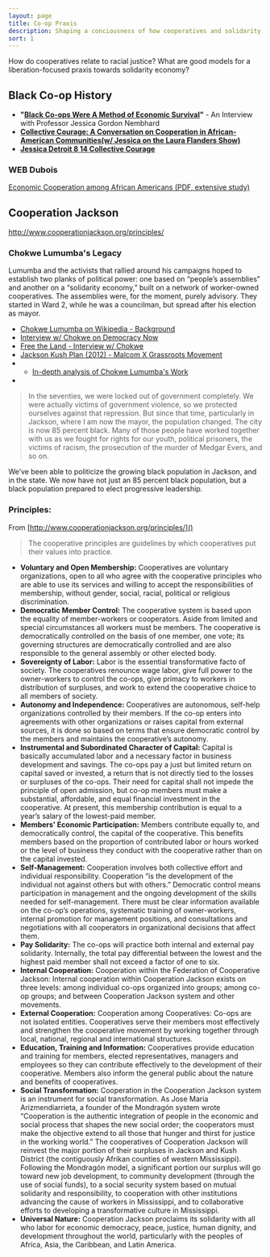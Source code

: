 ```yaml
---
layout: page
title: Co-op Praxis
description: Shaping a conciousness of how cooperatives and solidarity economy play into social movements, both historically and now.
sort: 1
---
```


How do cooperatives relate to racial justice? What are good models for a liberation-focused praxis towards solidarity economy?

## Black Co-op History

* **"[Black Co-ops Were A Method of Economic Survival](http://www.geo.coop/story/black-co-ops-were-method-economic-survival)"** - An Interview with Professor Jessica Gordon Nembhard
* **[Collective Courage: A Conversation on Cooperation in African-American Communities(w/ Jessica on the Laura Flanders Show)](https://www.youtube.com/watch?v=EpsZw6vsH4A)**
* **[Jessica Detroit 8 14 Collective Courage](https://www.youtube.com/watch?v=1cf0DNGp1tU)**

### WEB Dubois

[Economic Cooperation among African Americans (PDF, extensive study) ](http://scua.library.umass.edu/digital/dubois/dubois12.pdf)

## Cooperation Jackson
http://www.cooperationjackson.org/principles/

### Chokwe Lumumba's Legacy

Lumumba and the activists that rallied around his campaigns hoped to establish two planks of political power: one based on “people’s assemblies” and another on a “solidarity economy,” built on a network of worker-owned cooperatives. The assemblies were, for the moment, purely advisory. They started in Ward 2, while he was a councilman, but spread after his election as mayor.


* [Chokwe Lumumba on Wikipedia - Background](https://en.wikipedia.org/wiki/Chokwe_Lumumba)
* [Interview w/ Chokwe on Democracy Now](http://www.democracynow.org/2014/2/26/chokwe_lumumba_remembering_americas_most_revolutionary)
* [Free the Land - Interview w/ Chokwe](https://www.jacobinmag.com/2014/06/free-the-land/)
* [Jackson Kush Plan (2012) - Malcom X Grassroots Movement](https://mxgm.org/the-jackson-plan-a-struggle-for-self-determination-participatory-democracy-and-economic-justice/)
* * [In-depth analysis of Chokwe Lumumba's Work](http://www.rosalux-nyc.org/casting-shadows/)
* 
> In the seventies, we were locked out of government completely. We were actually victims of government violence, so we protected ourselves against that repression. But since that time, particularly in Jackson, where I am now the mayor, the population changed. The city is now 85 percent black. Many of those people have worked together with us as we fought for rights for our youth, political prisoners, the victims of racism, the prosecution of the murder of Medgar Evers, and so on.

We’ve been able to politicize the growing black population in Jackson, and in the state. We now have not just an 85 percent black population, but a black population prepared to elect progressive leadership.

### Principles:
From [http://www.cooperationjackson.org/principles/]()

  > The cooperative principles are guidelines by which cooperatives put their values into practice.

  * **Voluntary and Open Membership:** Cooperatives are voluntary organizations, open to all who agree with the cooperative principles who are able to use its services and willing to accept the responsibilities of membership, without gender, social, racial, political or religious discrimination.
  * **Democratic Member Control:** The cooperative system is based upon the equality of member-workers or cooperators. Aside from limited and special circumstances all workers must be members. The cooperative is democratically controlled on the basis of one member, one vote; its governing structures are democratically controlled and are also responsible to the general assembly or other elected body.
  * **Sovereignty of Labor:** Labor is the essential transformative facto of society. The cooperatives renounce wage labor, give full power to the owner-workers to control the co-ops, give primacy to workers in distribution of surpluses, and work to extend the cooperative choice to all members of society.
  * **Autonomy and Independence:** Cooperatives are autonomous, self-help organizations controlled by their members. If the co-op enters into agreements with other organizations or raises capital from external sources, it is done so based on terms that ensure democratic control by the members and maintains the cooperative’s autonomy.
  * **Instrumental and Subordinated Character of Capital:** Capital is basically accumulated labor and a necessary factor in business development and savings. The co-ops pay a just but limited return on capital saved or invested, a return that is not directly tied to the losses or surpluses of the co-ops. Their need for capital shall not impede the principle of open admission, but co-op members must make a substantial, affordable, and equal financial investment in the cooperative. At present, this membership contribution is equal to a year’s salary of the lowest-paid member.
  * **Members' Economic Participation:** Members contribute equally to, and democratically control, the capital of the cooperative. This benefits members based on the proportion of contributed labor or hours worked or the level of business they conduct with the cooperative rather than on the capital invested.
  * **Self-Management:** Cooperation involves both collective effort and individual responsibility. Cooperation “is the development of the individual not against others but with others.” Democratic control means participation in management and the ongoing development of the skills needed for self-management. There must be clear information available on the co-op’s operations, systematic training of owner-workers, internal promotion for management positions, and consultations and negotiations with all cooperators in organizational decisions that affect them.
  * **Pay Solidarity:** The co-ops will practice both internal and external pay solidarity. Internally, the total pay differential between the lowest and the highest paid member shall not exceed a factor of one to six.
  * **Internal Cooperation:** Cooperation within the Federation of Cooperative Jackson: Internal cooperation within Cooperation Jackson exists on three levels: among individual co-ops organized into groups; among co-op groups; and between Cooperation Jackson system and other movements.
  * **External Cooperation:** Cooperation among Cooperatives: Co-ops are not isolated entities. Cooperatives serve their members most effectively and strengthen the cooperative movement by working together through local, national, regional and international structures.
  * **Education, Training and Information:** Cooperatives provide education and training for members, elected representatives, managers and employees so they can contribute effectively to the development of their cooperative. Members also inform the general public about the nature and benefits of cooperatives.
  * **Social Transformation:** Cooperation in the Cooperation Jackson system is an instrument for social transformation. As Jose Maria Arizmendiarrieta, a founder of the Mondragón system wrote “Cooperation is the authentic integration of people in the economic and social process that shapes the new social order; the cooperators must make the objective extend to all those that hunger and thirst for justice in the working world.” The cooperatives of Cooperation Jackson will reinvest the major portion of their surpluses in Jackson and Kush District (the contiguously Afrikan counties of western Mississippi). Following the Mondragón model, a significant portion our surplus will go toward new job development, to community development (through the use of social funds), to a social security system based on mutual solidarity and responsibility, to cooperation with other institutions advancing the cause of workers in Mississippi, and to collaborative efforts to developing a transformative culture in Mississippi.
  * **Universal Nature:** Cooperation Jackson proclaims its solidarity with all who labor for economic democracy, peace, justice, human dignity, and development throughout the world, particularly with the peoples of Africa, Asia, the Caribbean, and Latin America.
